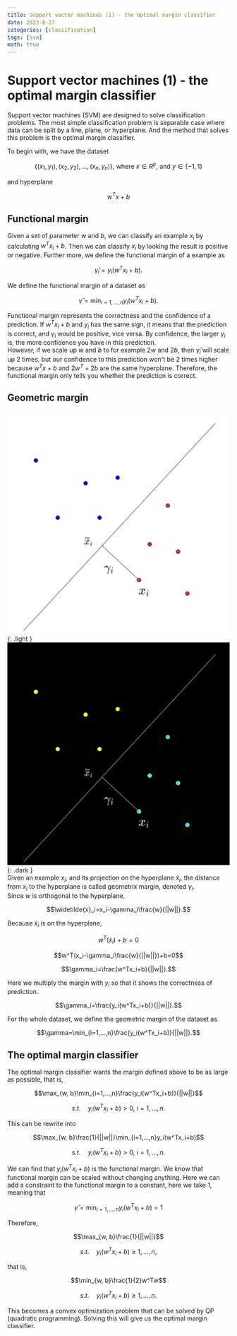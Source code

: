 ```yaml
---
title: Support vector machines (1) - the optimal margin classifier
date: 2023-8-27
categories: [classification]
tags: [svm]
math: true
---
```


# Support vector machines (1) - the optimal margin classifier

Support vector machines (SVM) are designed to solve classification problems. The most simple classification problem is separable case where data can be split by a line, plane, or hyperplane. And the method that solves this problem is the optimal margin classifier.  

To begin with, we have the dataset 

$$\{(x_1, y_1),(x_2,y_2),...,(x_n,y_n)\}\text{, where }x\in R^p\text{, and }y\in\{-1,1\}$$

and hyperplane

$$w^Tx+b$$

## Functional margin
Given a set of parameter $w$ and $b$, we can classify an example $x_i$ by calculating $w^Tx_i+b$. Then we can classify $x_i$ by looking the result is positive or negative. Further more, we define the functional margin of a example as

$$\hat{\gamma}_i=y_i(w^Tx_i+b).$$

We define the functional margin of a dataset as

$$\hat{\gamma}=\min_{i=1,...,n}y_i(w^Tx_i+b).$$

Functional margin represents the correctness and the confidence of a prediction. If $w^Tx_i+b$ and $y_i$ has the same sign, it means that the prediction is correct, and $\gamma_i$ would be positive, vice versa. By confidence, the larger $\gamma_i$ is, the more confidence you have in this prediction.  
However, if we scale up $w$ and $b$ to for example $2w$ and $2b$, then $\hat{\gamma}_i$ will scale up 2 times, but our confidence to this prediction won't be 2 times higher because $w^Tx+b$ and $2w^T+2b$ are the same hyperplane. Therefore, the functional margin only tells you whether the prediction is correct.  

## Geometric margin
![Light mode only](/assets/posts-img/svm-1-light.jpg){: .light }
![Dark mode only](/assets/posts-img/svm-1-dark.jpg){: .dark }  
Given an example $x_i$, and its projection on the hyperplane $\widetilde{x}_i$, the distance from $x_i$ to the hyperplane is called geometrix margin, denoted $\gamma_i$.  
Since $w$ is orthogonal to the hyperplane, 

$$\widetilde{x}_i=x_i-\gamma_i\frac{w}{||w||}.$$

Because $\widetilde{x}_i$ is on the hyperplane, 

$$w^T(\widetilde{x}_i)+b=0$$

$$w^T(x_i-\gamma_i\frac{w}{||w||})+b=0$$

$$\gamma_i=\frac{w^Tx_i+b}{||w||}.$$

Here we multiply the margin with $y_i$ so that it shows the correctness of prediction. 

$$\gamma_i=\frac{y_i(w^Tx_i+b)}{||w||}.$$

For the whole dataset, we define the geometric margin of the dataset as

$$\gamma=\min_{i=1,...,n}\frac{y_i(w^Tx_i+b)}{||w||}.$$

## The optimal margin classifier
The optimal margin classifier wants the margin defined above to be as large as possible, that is, 

$$\max_{w, b}\min_{i=1,...,n}\frac{y_i(w^Tx_i+b)}{||w||}$$

$$s.t.\quad y_i(w^Tx_i+b)>0\text{, }i=1,...,n.$$

This can be rewrite into

$$\max_{w, b}\frac{1}{||w||}\min_{i=1,...,n}y_i(w^Tx_i+b)$$

$$s.t.\quad y_i(w^Tx_i+b)>0\text{, }i=1,...,n.$$

We can find that $y_i(w^Tx_i+b)$ is the functional margin. We know that functional margin can be scaled without changing anything. Here we can add a constraint to the functional margin to a constant, here we take 1, meaning that

$$\hat{\gamma}=\min_{i=1,...,n}y_i(w^Tx_i+b)=1$$

Therefore, 

$$\max_{w, b}\frac{1}{||w||}$$

$$s.t.\quad y_i(w^Tx_i+b)\ge1,...,n,$$

that is, 

$$\min_{w, b}\frac{1}{2}w^Tw$$

$$s.t.\quad y_i(w^Tx_i+b)\ge1,...,n.$$

This becomes a convex optimization problem that can be solved by QP (quadratic programming). Solving this will give us the optimal margin classifier. 